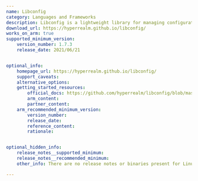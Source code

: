 ```yaml
---
name: Libconfig
category: Languages and Frameworks
description: Libconfig is a lightweight library for managing configuration files, particularly designed for applications requiring flexible and efficient configuration data handling.
download_url: https://hyperrealm.github.io/libconfig/
works_on_arm: true
supported_minimum_version: 
    version_number: 1.7.3
    release_date: 2021/06/21


optional_info:
    homepage_url: https://hyperrealm.github.io/libconfig/
    support_caveats:
    alternative_options: 
    getting_started_resources:
        official_docs: https://github.com/hyperrealm/libconfig/blob/master/INSTALL
        arm_content:
        partner_content:
    arm_recommended_minimum_version:
        version_number:
        release_date:
        reference_content:
        rationale:


optional_hidden_info:
    release_notes__supported_minimum: 
    release_notes__recommended_minimum: 
    other_info: There are no release notes or binaries present for Linux/ARM64. Libconfig version 1.7.3 is installed and tested on the Neoverse N1, using steps mentioned [here](https://github.com/hyperrealm/libconfig/blob/master/INSTALL).

---
```

